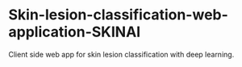 # Skin-lesion-classification-web-application-SKINAI
 Client side web app for skin lesion classification with deep learning.
